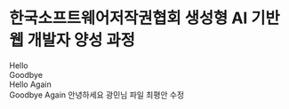 # 한국소프트웨어저작권협회 생성형 AI 기반 웹 개발자 양성 과정
Hello  
Goodbye  
Hello Again  
Goodbye Again
안녕하세요
광민님 파일 최평안 수정